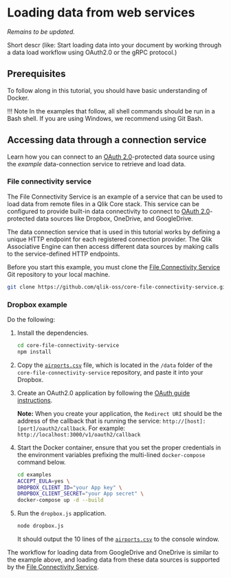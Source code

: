 # Loading data from web services

_Remains to be updated._

Short descr (like: Start loading data into your document by working through a data load workflow using OAuth2.0 or
the gRPC protocol.)

## Prerequisites

To follow along in this tutorial, you should have basic understanding of Docker.

!!! Note
    In the examples that follow, all shell commands should be run in a Bash shell.
    If you are using Windows, we recommend using Git Bash.

## Accessing data through a connection service

Learn how you can connect to an [OAuth 2.0](https://oauth.net/2/)-protected data source
using the _example_ data-connection service to retrieve and load data.

### File connectivity service

The File Connectivity Service is an example of a service that can be used to load data from
remote files in a Qlik Core stack.
This service can be configured to provide built-in data connectivity to connect to
[OAuth 2.0](https://oauth.net/2/)-protected data sources
like Dropbox, OneDrive, and GoogleDrive.

The data connection service that is used in this tutorial
works by defining a unique HTTP endpoint for each registered connection provider.
The Qlik Associative Engine can then access different data sources by making calls
to the service-defined HTTP endpoints.

Before you start this example, you must clone the
[File Connectivity Service](https://github.com/qlik-oss/core-file-connectivity-service)
Git repository to your local machine.

``` bash
git clone https://github.com/qlik-oss/core-file-connectivity-service.git
```

### Dropbox example

Do the following:

1. Install the dependencies.
    ``` bash
    cd core-file-connectivity-service
    npm install
    ```
1. Copy the [`airports.csv`](https://github.com/qlik-oss/core-file-connectivity-service/blob/master/data/airports.csv)
    file, which is located in the `/data` folder of the `core-file-connectivity-service` repository, and paste
    it into your Dropbox.
1. Create an OAuth2.0 application by following the
    [OAuth guide instructions](https://www.dropbox.com/developers/reference/oauth-guide).

    **Note:** When you create your application, the `Redirect URI`
    should be the address of the callback that is running the service: `http://[host]:[port]/oauth2/callback`.
    For example: `http://localhost:3000/v1/oauth2/callback`

1. Start the Docker container, ensure that you set the proper
    credentials in the environment variables prefixing the
    multi-lined `docker-compose` command below.
    ```bash
    cd examples
    ACCEPT_EULA=yes \
    DROPBOX_CLIENT_ID="your App key" \
    DROPBOX_CLIENT_SECRET="your App secret" \
    docker-compose up -d --build
    ```
1. Run the `dropbox.js` application.
    ```bash
    node dropbox.js
    ```
    It should output the 10 lines of the [`airports.csv`](https://github.com/qlik-oss/core-file-connectivity-service/blob/master/data/airports.csv)
        to the console window.

The workflow for loading data from GoogleDrive and OneDrive is similar to the example above,
and loading data from these data sources is supported by the
[File Connectivity Service](https://github.com/qlik-oss/core-file-connectivity-service).
